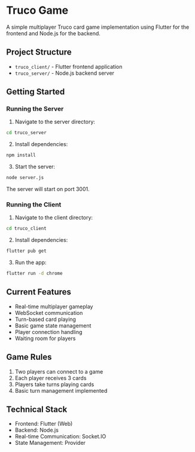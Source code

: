 # Truco Game

A simple multiplayer Truco card game implementation using Flutter for the frontend and Node.js for the backend.

## Project Structure

- `truco_client/` - Flutter frontend application
- `truco_server/` - Node.js backend server

## Getting Started

### Running the Server

1. Navigate to the server directory:
```bash
cd truco_server
```

2. Install dependencies:
```bash
npm install
```

3. Start the server:
```bash
node server.js
```

The server will start on port 3001.

### Running the Client

1. Navigate to the client directory:
```bash
cd truco_client
```

2. Install dependencies:
```bash
flutter pub get
```

3. Run the app:
```bash
flutter run -d chrome
```

## Current Features

- Real-time multiplayer gameplay
- WebSocket communication
- Turn-based card playing
- Basic game state management
- Player connection handling
- Waiting room for players

## Game Rules

1. Two players can connect to a game
2. Each player receives 3 cards
3. Players take turns playing cards
4. Basic turn management implemented

## Technical Stack

- Frontend: Flutter (Web)
- Backend: Node.js
- Real-time Communication: Socket.IO
- State Management: Provider
